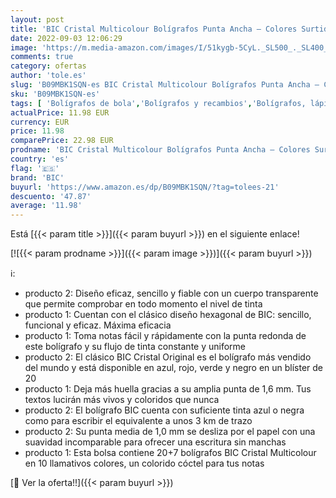 ```yaml
---
layout: post
title: 'BIC Cristal Multicolour Bolígrafos Punta Ancha – Colores Surtidos  Bolsa de 20 + 7 Unidades + Cristal Original Bolígrafos Punta Media Colores Surtidos  Blíster de 16 + 4 Unidades'
date: 2022-09-03 12:06:29
image: 'https://m.media-amazon.com/images/I/51kygb-5CyL._SL500_._SL400_.jpg'
comments: true
category: ofertas
author: 'tole.es'
slug: 'B09MBK1SQN-es BIC Cristal Multicolour Bolígrafos Punta Ancha – Colores...'
sku: 'B09MBK1SQN-es'
tags: [ 'Bolígrafos de bola','Bolígrafos y recambios','Bolígrafos, lápices y útiles de escritura','Oficina y papelería','bic','bolígrafos','cristal','🇪🇸', ]
actualPrice: 11.98 EUR
currency: EUR
price: 11.98
comparePrice: 22.98 EUR
prodname: 'BIC Cristal Multicolour Bolígrafos Punta Ancha – Colores Surtidos  Bolsa de 20 + 7 Unidades + Cristal Original Bolígrafos Punta Media Colores Surtidos  Blíster de 16 + 4 Unidades'
country: 'es'
flag: '🇪🇸'
brand: 'BIC'
buyurl: 'https://www.amazon.es/dp/B09MBK1SQN/?tag=tolees-21'
descuento: '47.87'
average: '11.98'
---
```


Está [{{< param title >}}]({{< param buyurl >}}) en el siguiente enlace!

[![{{< param prodname >}}]({{< param image >}})]({{< param buyurl >}})

ℹ️:

- producto 2: Diseño eficaz, sencillo y fiable con un cuerpo transparente que permite comprobar en todo momento el nivel de tinta
- producto 1: Cuentan con el clásico diseño hexagonal de BIC: sencillo, funcional y eficaz. Máxima eficacia
- producto 1: Toma notas fácil y rápidamente con la punta redonda de este bolígrafo y su flujo de tinta constante y uniforme
- producto 2: El clásico BIC Cristal Original es el bolígrafo más vendido del mundo y está disponible en azul, rojo, verde y negro en un blíster de 20
- producto 1: Deja más huella gracias a su amplia punta de 1,6 mm. Tus textos lucirán más vivos y coloridos que nunca
- producto 2: El bolígrafo BIC cuenta con suficiente tinta azul o negra como para escribir el equivalente a unos 3 km de trazo
- producto 2: Su punta media de 1,0 mm se desliza por el papel con una suavidad incomparable para ofrecer una escritura sin manchas
- producto 1: Esta bolsa contiene 20+7 bolígrafos BIC Cristal Multicolour en 10 llamativos colores, un colorido cóctel para tus notas

[🛒 Ver la oferta!!]({{< param buyurl >}})
